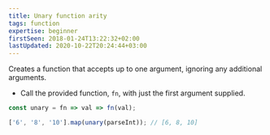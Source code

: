 ```yaml
---
title: Unary function arity
tags: function
expertise: beginner
firstSeen: 2018-01-24T13:22:32+02:00
lastUpdated: 2020-10-22T20:24:44+03:00
---
```


Creates a function that accepts up to one argument, ignoring any additional arguments.

- Call the provided function, `fn`, with just the first argument supplied.

```js
const unary = fn => val => fn(val);
```

```js
['6', '8', '10'].map(unary(parseInt)); // [6, 8, 10]
```
